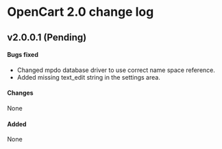 # OpenCart 2.0 change log

## v2.0.0.1 (Pending)
#### Bugs fixed
* Changed mpdo database driver to use correct name space reference.
* Added missing text_edit string in the settings area.

#### Changes
None

#### Added
None